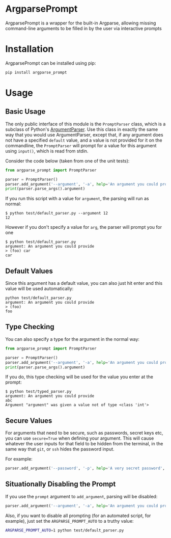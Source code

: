 # ArgparsePrompt
ArgparsePrompt is a wrapper for the built-in Argparse, allowing missing command-line arguments to be filled in by the
user via interactive prompts

# Installation
ArgparsePrompt can be installed using pip:
```bash
pip install argparse_prompt
```

# Usage

## Basic Usage
The only public interface of this module is the `PromptParser` class, which is a subclass of Python's 
[ArgumentParser](https://docs.python.org/3/library/argparse.html). Use this class in exactly the same way that you would
use ArgumentParser, except that, if any argument does not have a specified `default` value, and a value is not provided
for it on the commandline, the `PromptParser` will prompt for a value for this argument using `input()`, which is read 
from stdin.

Consider the code below (taken from one of the unit tests):

```python
from argparse_prompt import PromptParser

parser = PromptParser()
parser.add_argument('--argument', '-a', help='An argument you could provide', default='foo')
print(parser.parse_args().argument)
```

If you run this script with a value for `argument`, the parsing will run as normal:
```
$ python test/default_parser.py --argument 12
12
```

However if you don't specify a value for `arg`, the parser will prompt you for one
```
$ python test/default_parser.py
argument: An argument you could provide
> (foo) car
car
```

## Default Values
Since this argument has a default value, you can also just hit enter and this value will be used automatically:
```
python test/default_parser.py
argument: An argument you could provide
> (foo) 
foo
```

## Type Checking
You can also specify a type for the argument in the normal way:

```python
from argparse_prompt import PromptParser

parser = PromptParser()
parser.add_argument('--argument', '-a', help='An argument you could provide', type=int)
print(parser.parse_args().argument)
```

If you do, this type checking will be used for the value you enter at the prompt:
```
$ python test/typed_parser.py  
argument: An argument you could provide
abc
Argument "argument" was given a value not of type <class 'int'>
```

## Secure Values
For arguments that need to be secure, such as passwords, secret keys etc, you can use `secure=True` when defining your
argument. This will cause whatever the user inputs for that field to be hidden from the terminal, in the same way that 
`git`, or `ssh` hides the password input.

For example:
```python
parser.add_argument('--password', '-p', help='A very secret password', secure=True)
```


## Situationally Disabling the Prompt
If you use the `prompt` argument to `add_argument`, parsing will be disabled:

```python
parser.add_argument('--argument', '-a', help='An argument you could provide', default='foo', prompt=False)
```

Also, if you want to disable all prompting (for an automated script, for example), just set the `ARGPARSE_PROMPT_AUTO` to
a truthy value:
```bash
ARGPARSE_PROMPT_AUTO=1 python test/default_parser.py
```
